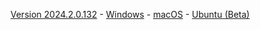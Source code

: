 [Version 2024.2.0.132](https://releases.gamemaker.io/ReleaseNotes/2024/2) - [Windows](https://gms.yoyogames.com/GameMaker-Installer-2024.2.0.132.exe) - [macOS](https://gms.yoyogames.com/GameMaker-2024.2.0.132.pkg) -  [Ubuntu (Beta)](https://gms.yoyogames.com/GameMaker-Beta-2024.200.0.505.deb)
